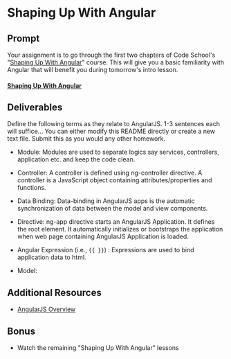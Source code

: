 # Shaping Up With Angular

## Prompt

Your assignment is to go through the first two chapters of Code School's "[Shaping Up With Angular](https://www.codeschool.com/courses/shaping-up-with-angular-js)" course. This will give you a basic familiarity with Angular that will benefit you during tomorrow's intro lesson.

#### [Shaping Up With Angular](https://www.codeschool.com/courses/shaping-up-with-angular-js)

## Deliverables

Define the following terms as they relate to AngularJS. 1-3 sentences each will suffice... You can either modify this README directly or create a new text file. Submit this as you would any other homework.

* Module:
Modules are used to separate logics say services, controllers, application etc. and keep the code clean.


* Controller:
A controller is defined using ng-controller directive. A controller is a JavaScript object containing attributes/properties and functions.


* Data Binding:
Data-binding in AngularJS apps is the automatic synchronization of data between the model and view components.


* Directive:
ng-app directive starts an AngularJS Application. It defines the root element. It automatically initializes or bootstraps the application when web page containing AngularJS Application is loaded.


* Angular Expression (i.e., `{{ }}`) :
Expressions are used to bind application data to html.


* Model:




## Additional Resources

* [AngularJS Overview](https://www.tutorialspoint.com/angularjs/angularjs_overview.htm)

## Bonus

* Watch the remaining "Shaping Up With Angular" lessons
